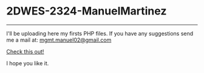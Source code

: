 # 2DWES-2324-ManuelMartinez
---
I'll be uploading here my firsts PHP files.
If you have any suggestions send me a mail at:
  mgmt.manuel02@gmail.com

[Check this out!](http://192.168.206.210/ej2b.php)

I hope you like it.
